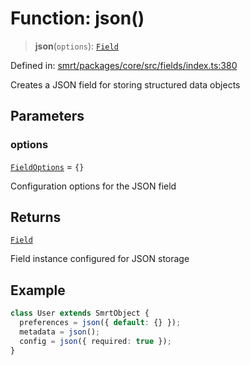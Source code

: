 # Function: json()

> **json**(`options`): [`Field`](../classes/Field.md)

Defined in: [smrt/packages/core/src/fields/index.ts:380](https://github.com/happyvertical/smrt/blob/71a16025d52b026725fd522a392015e67e1d6489/packages/core/src/fields/index.ts#L380)

Creates a JSON field for storing structured data objects

## Parameters

### options

[`FieldOptions`](../interfaces/FieldOptions.md) = `{}`

Configuration options for the JSON field

## Returns

[`Field`](../classes/Field.md)

Field instance configured for JSON storage

## Example

```typescript
class User extends SmrtObject {
  preferences = json({ default: {} });
  metadata = json();
  config = json({ required: true });
}
```

